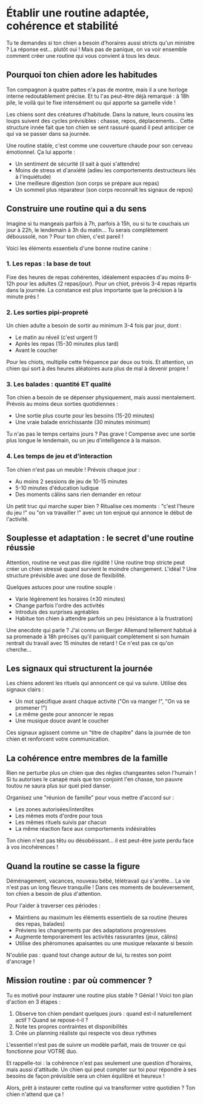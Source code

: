 # Établir une routine adaptée, cohérence et stabilité

Tu te demandes si ton chien a besoin d'horaires aussi stricts qu'un ministre ? La réponse est... plutôt oui ! Mais pas de panique, on va voir ensemble comment créer une routine qui vous convient à tous les deux.

## Pourquoi ton chien adore les habitudes

Ton compagnon à quatre pattes n'a pas de montre, mais il a une horloge interne redoutablement précise. Et tu l'as peut-être déjà remarqué : à 18h pile, le voilà qui te fixe intensément ou qui apporte sa gamelle vide !

Les chiens sont des créatures d'habitude. Dans la nature, leurs cousins les loups suivent des cycles prévisibles : chasse, repos, déplacements... Cette structure innée fait que ton chien se sent rassuré quand il peut anticiper ce qui va se passer dans sa journée.

Une routine stable, c'est comme une couverture chaude pour son cerveau émotionnel. Ça lui apporte :
- Un sentiment de sécurité (il sait à quoi s'attendre)
- Moins de stress et d'anxiété (adieu les comportements destructeurs liés à l'inquiétude)
- Une meilleure digestion (son corps se prépare aux repas)
- Un sommeil plus réparateur (son corps reconnaît les signaux de repos)

## Construire une routine qui a du sens

Imagine si tu mangeais parfois à 7h, parfois à 15h, ou si tu te couchais un jour à 22h, le lendemain à 3h du matin... Tu serais complètement déboussolé, non ? Pour ton chien, c'est pareil !

Voici les éléments essentiels d'une bonne routine canine :

### 1. Les repas : la base de tout

Fixe des heures de repas cohérentes, idéalement espacées d'au moins 8-12h pour les adultes (2 repas/jour). Pour un chiot, prévois 3-4 repas répartis dans la journée. La constance est plus importante que la précision à la minute près !

### 2. Les sorties pipi-propreté

Un chien adulte a besoin de sortir au minimum 3-4 fois par jour, dont :
- Le matin au réveil (c'est urgent !)
- Après les repas (15-30 minutes plus tard)
- Avant le coucher

Pour les chiots, multiplie cette fréquence par deux ou trois. Et attention, un chien qui sort à des heures aléatoires aura plus de mal à devenir propre !

### 3. Les balades : quantité ET qualité

Ton chien a besoin de se dépenser physiquement, mais aussi mentalement. Prévois au moins deux sorties quotidiennes :
- Une sortie plus courte pour les besoins (15-20 minutes)
- Une vraie balade enrichissante (30 minutes minimum)

Tu n'as pas le temps certains jours ? Pas grave ! Compense avec une sortie plus longue le lendemain, ou un jeu d'intelligence à la maison.

### 4. Les temps de jeu et d'interaction

Ton chien n'est pas un meuble ! Prévois chaque jour :
- Au moins 2 sessions de jeu de 10-15 minutes
- 5-10 minutes d'éducation ludique
- Des moments câlins sans rien demander en retour

Un petit truc qui marche super bien ? Ritualise ces moments : "c'est l'heure du jeu !" ou "on va travailler !" avec un ton enjoué qui annonce le début de l'activité.

## Souplesse et adaptation : le secret d'une routine réussie

Attention, routine ne veut pas dire rigidité ! Une routine trop stricte peut créer un chien stressé quand survient le moindre changement. L'idéal ? Une structure prévisible avec une dose de flexibilité.

Quelques astuces pour une routine souple :
- Varie légèrement les horaires (±30 minutes)
- Change parfois l'ordre des activités
- Introduis des surprises agréables
- Habitue ton chien à attendre parfois un peu (résistance à la frustration)

Une anecdote qui parle ? J'ai connu un Berger Allemand tellement habitué à sa promenade à 18h précises qu'il paniquait complètement si son humain rentrait du travail avec 15 minutes de retard ! Ce n'est pas ce qu'on cherche...

## Les signaux qui structurent la journée

Les chiens adorent les rituels qui annoncent ce qui va suivre. Utilise des signaux clairs :
- Un mot spécifique avant chaque activité ("On va manger !", "On va se promener !")
- Le même geste pour annoncer le repas
- Une musique douce avant le coucher

Ces signaux agissent comme un "titre de chapitre" dans la journée de ton chien et renforcent votre communication.

## La cohérence entre membres de la famille

Rien ne perturbe plus un chien que des règles changeantes selon l'humain ! Si tu autorises le canapé mais que ton conjoint l'en chasse, ton pauvre toutou ne saura plus sur quel pied danser.

Organisez une "réunion de famille" pour vous mettre d'accord sur :
- Les zones autorisées/interdites
- Les mêmes mots d'ordre pour tous
- Les mêmes rituels suivis par chacun
- La même réaction face aux comportements indésirables

Ton chien n'est pas têtu ou désobéissant... il est peut-être juste perdu face à vos incohérences !

## Quand la routine se casse la figure

Déménagement, vacances, nouveau bébé, télétravail qui s'arrête... La vie n'est pas un long fleuve tranquille ! Dans ces moments de bouleversement, ton chien a besoin de plus d'attention.

Pour l'aider à traverser ces périodes :
- Maintiens au maximum les éléments essentiels de sa routine (heures des repas, balades)
- Préviens les changements par des adaptations progressives
- Augmente temporairement les activités rassurantes (jeux, câlins)
- Utilise des phéromones apaisantes ou une musique relaxante si besoin

N'oublie pas : quand tout change autour de lui, tu restes son point d'ancrage !

## Mission routine : par où commencer ?

Tu es motivé pour instaurer une routine plus stable ? Génial ! Voici ton plan d'action en 3 étapes :

1. Observe ton chien pendant quelques jours : quand est-il naturellement actif ? Quand se repose-t-il ?
2. Note tes propres contraintes et disponibilités
3. Crée un planning réaliste qui respecte vos deux rythmes

L'essentiel n'est pas de suivre un modèle parfait, mais de trouver ce qui fonctionne pour VOTRE duo.

Et rappelle-toi : la cohérence n'est pas seulement une question d'horaires, mais aussi d'attitude. Un chien qui peut compter sur toi pour répondre à ses besoins de façon prévisible sera un chien équilibré et heureux !

Alors, prêt à instaurer cette routine qui va transformer votre quotidien ? Ton chien n'attend que ça ! 
